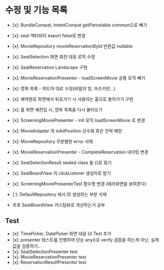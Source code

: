 # 수정 및 기능 목록


- [x]: BundleCompat, IntentCompat getParcelable common으로 빼기
- [x]: seat 액티비티 export false로 변경
- [x]: MovieRepository movieReservationById 반환값 nullable
- [x]: SeatSelection 화면 회전 대응 로직 수정
- [x]: SeatReservation Landscape 구현
- [x]: MovieReservationPresenter - loadScreenMovie 공통 로직 빼기
- [x]: 영화 목록 - 피드마 대로 수정(비밀의 방, 아즈카반...)

- [x]: 예약완료 화면에서 뒤로가기 시 사용자는 홈으로 돌아가기 구현
- [x]: 홈 화면 재진입 시, 영화 목록을 다시 불러오기
- [x]: ScreeningMoviePresenter - init 로직 loadScreenMovie 로 변경
- [x]: MovieAdapter 의 isAdPosition 상수화 혹은 전략 패턴
- [x]: MovieRepository 무분별한 error 삭제
- [x]: MovieReservationPresenter - CompleteReservation 네이밍 변경
- [x]: SeatSelectionResult sealed class 들 {}로 묶기
- [x]: SeatBoardView 의 clickListener 생성자로 받기
- [x]: ScreeningMoviePresenterTest 함수명 변경 (에러화면을 보여준다)
- [ ]: DefaultRepository 에서 ID 생성하는 부분 삭제
- 추후 SeatBoardView 커스텀뷰로 개선하는거 공부

## Test
- [x]: TimePicker, DatePicker 화면 대응 Ui Test 추가
- [x]: presenter 테스트를 진행하며 단순 any()로 verify 검증을 하는게 아닌, 실제 값을 검증하기..
- [x]: SeatSelectionPresenter test
- [x]: MovieReservationPresenter test
- [x]: ReservationResultPresenter test